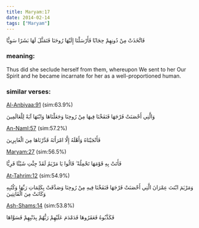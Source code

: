```yaml
---
title: Maryam:17
date: 2014-02-14
tags: ["Maryam"]
---
```

فَاتَّخَذَتْ مِنْ دُونِهِمْ حِجَابًا فَأَرْسَلْنَا إِلَيْهَا رُوحَنَا فَتَمَثَّلَ لَهَا بَشَرًا سَوِيًّا
### meaning: 
Thus did she seclude herself from them, whereupon We sent to her Our Spirit and he became incarnate for her as a well-proportioned human.
### similar verses: 

[Al-Anbiyaa:91](/21/91) (sim:63.9%)

وَالَّتِي أَحْصَنَتْ فَرْجَهَا فَنَفَخْنَا فِيهَا مِنْ رُوحِنَا وَجَعَلْنَاهَا وَابْنَهَا آيَةً لِلْعَالَمِينَ

[An-Naml:57](/27/57) (sim:57.2%)

فَأَنْجَيْنَاهُ وَأَهْلَهُ إِلَّا امْرَأَتَهُ قَدَّرْنَاهَا مِنَ الْغَابِرِينَ

[Maryam:27](/19/27) (sim:56.5%)

فَأَتَتْ بِهِ قَوْمَهَا تَحْمِلُهُ ۖ قَالُوا يَا مَرْيَمُ لَقَدْ جِئْتِ شَيْئًا فَرِيًّا

[At-Tahrim:12](/66/12) (sim:54.9%)

وَمَرْيَمَ ابْنَتَ عِمْرَانَ الَّتِي أَحْصَنَتْ فَرْجَهَا فَنَفَخْنَا فِيهِ مِنْ رُوحِنَا وَصَدَّقَتْ بِكَلِمَاتِ رَبِّهَا وَكُتُبِهِ وَكَانَتْ مِنَ الْقَانِتِينَ

[Ash-Shams:14](/91/14) (sim:53.8%)

فَكَذَّبُوهُ فَعَقَرُوهَا فَدَمْدَمَ عَلَيْهِمْ رَبُّهُمْ بِذَنْبِهِمْ فَسَوَّاهَا

